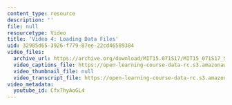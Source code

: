 ```yaml
---
content_type: resource
description: ''
file: null
resourcetype: Video
title: 'Video 4: Loading Data Files'
uid: 32985d65-3926-f779-87ee-22cd46589384
video_files:
  archive_url: https://archive.org/download/MIT15.071S17/MIT15_071S17_Session_1.3.08_300k.mp4
  video_captions_file: https://open-learning-course-data-rc.s3.amazonaws.com/15-071-the-analytics-edge-spring-2017/16c75a7aa4ce5696a72dfc4b51c3a953_Cfx7hyAoGL4.vtt
  video_thumbnail_file: null
  video_transcript_file: https://open-learning-course-data-rc.s3.amazonaws.com/15-071-the-analytics-edge-spring-2017/6cf34badbfadcf70431138b15be4e80a_Cfx7hyAoGL4.pdf
video_metadata:
  youtube_id: Cfx7hyAoGL4
---
```

